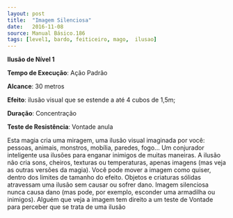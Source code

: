 ```yaml
---
layout: post
title:  "Imagem Silenciosa"
date:   2016-11-08
source: Manual Básico.186
tags: [level1, bardo, feiticeiro, mago,  ilusao]
---
```


**Ilusão de Nível 1**

**Tempo de Execução**: Ação Padrão

**Alcance**: 30 metros

**Efeito**: ilusão visual que se estende a até 4 cubos de 1,5m; 

**Duração**: Concentração

**Teste de Resistência**: Vontade anula

Esta magia cria uma miragem, uma ilusão visual imaginada por você: pessoas, animais, monstros, mobília, paredes, fogo...
Um conjurador inteligente usa ilusões para enganar inimigos de muitas maneiras.
A ilusão não cria sons, cheiros, texturas ou temperaturas, apenas imagens (mas veja as outras versões da magia). Você pode
mover a imagem como quiser, dentro dos limites de tamanho do efeito. Objetos e criaturas sólidas atravessam uma ilusão sem
causar ou sofrer dano. Imagem silenciosa nunca causa dano (mas pode, por exemplo, esconder uma armadilha ou inimigos).
Alguém que veja a imagem tem direito a um teste de Vontade para perceber que se trata de uma ilusão